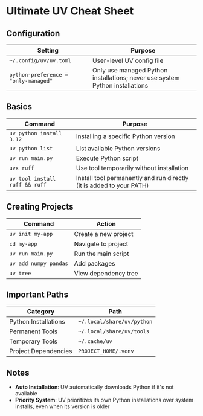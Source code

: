 # Ultimate UV Cheat Sheet

## Configuration

| Setting | Purpose |
|------|---------|
| `~/.config/uv/uv.toml` | User-level UV config file |
| `python-preference = "only-managed"` | Only use managed Python installations; never use system Python installations |

## Basics

| Command | Purpose |
|---------|---------|
| `uv python install 3.12` | Installing a specific Python version |
| `uv python list` | List available Python versions |
| `uv run main.py` | Execute Python script |
| `uvx ruff` | Use tool temporarily without installation |
| `uv tool install ruff && ruff` | Install tool permanently and run directly (it is added to your PATH) |

## Creating Projects

| Command | Action |
|---------|--------|
| `uv init my-app` | Create a new project |
| `cd my-app` | Navigate to project |
| `uv run main.py` | Run the main script |
| `uv add numpy pandas` | Add packages |
| `uv tree` | View dependency tree |

## Important Paths

| Category | Path |
|----------|------|
| Python Installations | `~/.local/share/uv/python` |
| Permanent Tools | `~/.local/share/uv/tools` |
| Temporary Tools | `~/.cache/uv` |
| Project Dependencies | `PROJECT_HOME/.venv` |

## Notes

- **Auto Installation**: UV automatically downloads Python if it's not available
- **Priority System**: UV prioritizes its own Python installations over system installs, even when its version is older
